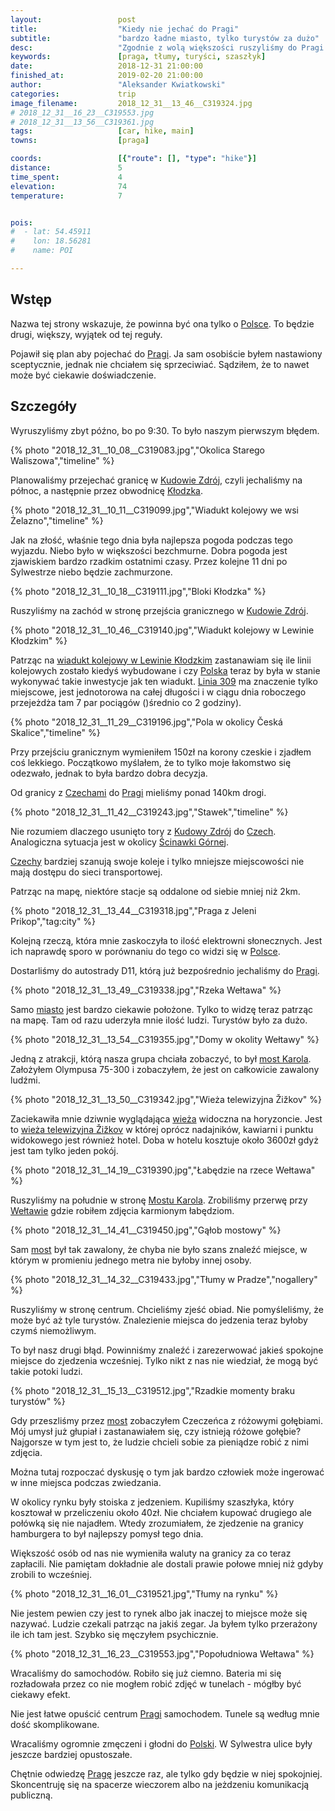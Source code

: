 ```yaml
---
layout:                 post
title:                  "Kiedy nie jechać do Pragi"
subtitle:               "bardzo ładne miasto, tylko turystów za dużo"
desc:                   "Zgodnie z wolą większości ruszyliśmy do Pragi. Byłem nastawiony sceptycznie i nasze plany miały sporo niedociągnięć, jednak przynajmniej zobaczyłbym Pragę. Ostatecznie dowiedziałem się, co to oznacza ogrom turystów. Przyjadę tam może kiedyś w spokojniejszym momencie."
keywords:               [praga, tłumy, turyści, szaszłyk]
date:                   2018-12-31 21:00:00
finished_at:            2019-02-20 21:00:00
author:                 "Aleksander Kwiatkowski"
categories:             trip
image_filename:         2018_12_31__13_46__C319324.jpg
# 2018_12_31__16_23__C319553.jpg
# 2018_12_31__13_56__C319361.jpg
tags:                   [car, hike, main]
towns:                  [praga]

coords:                 [{"route": [], "type": "hike"}]
distance:               5
time_spent:             4
elevation:              74
temperature:            7


pois:
#  - lat: 54.45911
#    lon: 18.56281
#    name: POI

---
```


[wiki-polska]: https://pl.wikipedia.org/wiki/Polska
[wiki-praga]: https://pl.wikipedia.org/wiki/Praga
[wiki-kudowa-zdroj]: https://pl.wikipedia.org/wiki/Kudowa-Zdr%C3%B3j
[wiki-klodzko]: https://pl.wikipedia.org/wiki/K%C5%82odzko
[wiki-czechy]: https://pl.wikipedia.org/wiki/Czechy
[wiki-scinawka-gorna]: https://pl.wikipedia.org/wiki/%C5%9Acinawka_G%C3%B3rna
[wiki-weltawa]: https://pl.wikipedia.org/wiki/We%C5%82tawa
[wiki-lewin-wiadukt]: https://pl.wikipedia.org/wiki/Wiadukt_kolejowy_w_Lewinie_K%C5%82odzkim
[wiki-linia-309]: https://pl.wikipedia.org/wiki/Linia_kolejowa_nr_309
[wiki-most-karola]: https://pl.wikipedia.org/wiki/Most_Karola_w_Pradze
[wiki-wieza-zizkov]: https://pl.wikipedia.org/wiki/Wie%C5%BCa_telewizyjna_%C5%BDi%C5%BEkov

## Wstęp

Nazwa tej strony wskazuje, że powinna być ona tylko o [Polsce][wiki-polska].
To będzie drugi, większy, wyjątek od tej reguły.

Pojawił się plan aby pojechać do [Pragi][wiki-praga]. Ja sam osobiście byłem
nastawiony sceptycznie, jednak nie chciałem się sprzeciwiać. Sądziłem, że
to nawet może być ciekawie doświadczenie.

## Szczegóły

Wyruszyliśmy zbyt późno, bo po 9:30. To było naszym pierwszym błędem.

{% photo "2018_12_31__10_08__C319083.jpg","Okolica Starego Waliszowa","timeline" %}

Planowaliśmy przejechać granicę w [Kudowie Zdrój][wiki-kudowa-zdroj],
czyli jechaliśmy na północ, a następnie przez obwodnicę [Kłodzka][wiki-klodzko].

{% photo "2018_12_31__10_11__C319099.jpg","Wiadukt kolejowy we wsi Żelazno","timeline" %}

Jak na złość, właśnie tego dnia była najlepsza pogoda podczas tego wyjazdu. Niebo było w
większości bezchmurne. Dobra pogoda jest zjawiskiem bardzo rzadkim ostatnimi czasy.
Przez kolejne 11 dni po Sylwestrze niebo będzie zachmurzone.

{% photo "2018_12_31__10_18__C319111.jpg","Bloki Kłodzka" %}

Ruszyliśmy na zachód w stronę przejścia granicznego w [Kudowie Zdrój][wiki-kudowa-zdroj].

{% photo "2018_12_31__10_46__C319140.jpg","Wiadukt kolejowy w Lewinie Kłodzkim" %}

Patrząc na [wiadukt kolejowy w Lewinie Kłodzkim][wiki-lewin-wiadukt] zastanawiam się
ile linii kolejowych zostało kiedyś wybudowane i czy [Polska][wiki-polska] teraz
by była w stanie wykonywać takie inwestycje jak ten wiadukt.
[Linia 309][wiki-linia-309] ma znaczenie tylko miejscowe, jest jednotorowa na całej
długości i w ciągu dnia roboczego przejeżdża tam 7 par pociągów ()średnio co 2 godziny).

{% photo "2018_12_31__11_29__C319196.jpg","Pola w okolicy Česká Skalice","timeline" %}

Przy przejściu granicznym wymieniłem 150zł na korony czeskie i zjadłem coś lekkiego.
Początkowo myślałem, że to tylko moje łakomstwo się odezwało, jednak to była bardzo dobra
decyzja.

Od granicy z [Czechami][wiki-czechy] do [Pragi][wiki-praga] mieliśmy ponad 140km drogi.

{% photo "2018_12_31__11_42__C319243.jpg","Stawek","timeline" %}

Nie rozumiem dlaczego usunięto tory z [Kudowy Zdrój][wiki-kudowa-zdroj]
do [Czech][wiki-czechy]. Analogiczna sytuacja jest w okolicy [Ścinawki Górnej][wiki-scinawka-gorna].

[Czechy][wiki-czechy] bardziej szanują swoje koleje i tylko mniejsze miejscowości
nie mają dostępu do sieci transportowej.

Patrząc na mapę, niektóre stacje są oddalone od siebie mniej niż 2km.

{% photo "2018_12_31__13_44__C319318.jpg","Praga z Jeleni Prikop","tag:city" %}

Kolejną rzeczą, która mnie zaskoczyła to ilość elektrowni słonecznych.
Jest ich naprawdę sporo w porównaniu do tego co widzi się w [Polsce][wiki-polska].

Dostarliśmy do autostrady D11, którą już bezpośrednio jechaliśmy do [Pragi][wiki-praga].

{% photo "2018_12_31__13_49__C319338.jpg","Rzeka Wełtawa" %}

Samo [miasto][wiki-praga] jest bardzo ciekawie położone. Tylko to widzę teraz
patrząc na mapę. Tam od razu uderzyła mnie ilość ludzi. Turystów było za dużo.

{% photo "2018_12_31__13_54__C319355.jpg","Domy w okolity Wełtawy" %}

Jedną z atrakcji, którą nasza grupa chciała zobaczyć, to był
[most Karola][wiki-most-karola]. Założyłem Olympusa 75-300 i zobaczyłem, że
jest on całkowicie zawalony ludźmi.

{% photo "2018_12_31__13_50__C319342.jpg","Wieża telewizyjna Žižkov" %}

Zaciekawiła mnie dziwnie wyglądająca [wieża][wiki-wieza-zizkov] widoczna na horyzoncie.
Jest to [wieża telewizyjna Žižkov][wiki-wieza-zizkov] w której oprócz nadajników,
kawiarni i punktu widokowego jest również hotel.
Doba w hotelu kosztuje około 3600zł gdyż jest tam tylko jeden pokój.

{% photo "2018_12_31__14_19__C319390.jpg","Łabędzie na rzece Wełtawa" %}

Ruszyliśmy na południe w stronę [Mostu Karola][wiki-most-karola].
Zrobiliśmy przerwę przy [Wełtawie][wiki-weltawa] gdzie robiłem zdjęcia
karmionym łabędziom.

{% photo "2018_12_31__14_41__C319450.jpg","Gąłob mostowy" %}

Sam [most][wiki-most-karola] był tak zawalony, że chyba nie było szans znaleźć
miejsce, w którym w promieniu jednego metra nie byłoby innej osoby.

{% photo "2018_12_31__14_32__C319433.jpg","Tłumy w Pradze","nogallery" %}

Ruszyliśmy w stronę centrum. Chcieliśmy zjeść obiad. Nie pomyśleliśmy, że może
być aż tyle turystów. Znalezienie miejsca do jedzenia teraz byłoby czymś niemożliwym.

To był nasz drugi błąd. Powinniśmy znaleźć i zarezerwować jakieś spokojne
miejsce do zjedzenia wcześniej. Tylko nikt z nas nie wiedział, że mogą być
takie potoki ludzi.

{% photo "2018_12_31__15_13__C319512.jpg","Rzadkie momenty braku turystów" %}

Gdy przeszliśmy przez [most][wiki-most-karola] zobaczyłem Czeczeńca z różowymi
gołębiami. Mój umysł już głupiał i zastanawiałem się, czy istnieją różowe gołębie?
Najgorsze w tym jest to, że ludzie chcieli sobie za pieniądze robić z nimi
zdjęcia.

Można tutaj rozpoczać dyskusję o tym jak bardzo człowiek może ingerować
w inne miejsca podczas zwiedzania.

W okolicy rynku były stoiska z jedzeniem. Kupiliśmy szaszłyka, który kosztował
w przeliczeniu około 40zł. Nie chciałem kupować drugiego ale połówką się nie najadłem.
Wtedy zrozumiałem, że zjedzenie na granicy hamburgera to był najlepszy pomysł tego dnia.

Większość osób od nas nie wymieniła waluty na granicy za co teraz zapłacili.
Nie pamiętam dokładnie ale dostali prawie połowe mniej niż gdyby zrobili
to wcześniej.

{% photo "2018_12_31__16_01__C319521.jpg","Tłumy na rynku" %}

Nie jestem pewien czy jest to rynek albo jak inaczej to miejsce może się nazywać.
Ludzie czekali patrząc na jakiś zegar. Ja byłem tylko przerażony ile ich tam jest.
Szybko się męczyłem psychicznie.

{% photo "2018_12_31__16_23__C319553.jpg","Popołudniowa Wełtawa" %}

Wracaliśmy do samochodów. Robiło się już ciemno. Bateria mi się rozładowała
przez co nie mogłem robić zdjęć w tunelach - mógłby być ciekawy efekt.

Nie jest łatwe opuścić centrum [Pragi][wiki-praga] samochodem. Tunele są według mnie
dość skomplikowane.

Wracaliśmy ogromnie zmęczeni i głodni do [Polski][wiki-polska].
W Sylwestra ulice były jeszcze bardziej opustoszałe.

Chętnie odwiedzę [Pragę][wiki-praga] jeszcze raz, ale tylko gdy będzie w niej spokojniej.
Skoncentruję się na spacerze wieczorem albo na jeżdzeniu komunikacją publiczną.

